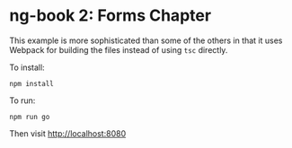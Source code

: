 # ng-book 2: Forms Chapter

This example is more sophisticated than some of the others in that it uses Webpack for building the files instead of using `tsc` directly. 

To install:

    npm install

To run:

    npm run go

Then visit [http://localhost:8080](http://localhost:8080)
